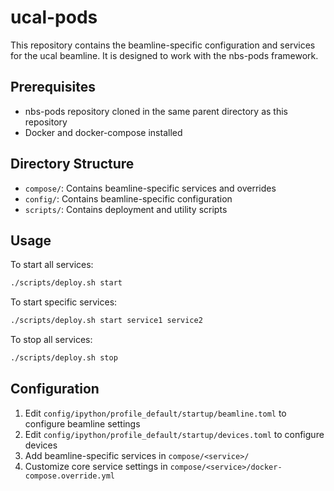 # ucal-pods

This repository contains the beamline-specific configuration and services for the ucal beamline.
It is designed to work with the nbs-pods framework.

## Prerequisites

- nbs-pods repository cloned in the same parent directory as this repository
- Docker and docker-compose installed

## Directory Structure

- `compose/`: Contains beamline-specific services and overrides
- `config/`: Contains beamline-specific configuration
- `scripts/`: Contains deployment and utility scripts

## Usage

To start all services:
```bash
./scripts/deploy.sh start
```

To start specific services:
```bash
./scripts/deploy.sh start service1 service2
```

To stop all services:
```bash
./scripts/deploy.sh stop
```

## Configuration

1. Edit `config/ipython/profile_default/startup/beamline.toml` to configure beamline settings
2. Edit `config/ipython/profile_default/startup/devices.toml` to configure devices
3. Add beamline-specific services in `compose/<service>/`
4. Customize core service settings in `compose/<service>/docker-compose.override.yml`
